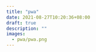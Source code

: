 ```yaml
---
title: "pwa"
date: 2021-08-27T10:20:36+08:00
draft: true
description: ""
images:
  - pwa/pwa.png
---
```

